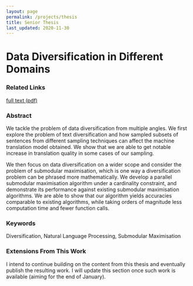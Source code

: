 ```yaml
---
layout: page
permalink: /projects/thesis
title: Senior Thesis
last_updated: 2020-11-30
---
```


# Data Diversification in Different Domains

### Related Links

<a class="color-button" href="/projects/thesis/Thesis.pdf">full text (pdf)</a>

### Abstract 

We tackle the problem of data diversification from multiple angles. We first explore the problem of text diversification and how sampled subsets of sentences from different sampling techniques can affect the machine translation model obtained. We show that we are able to get notable increase in translation quality in some cases of our sampling.

We then focus on data diversification on a wider scope and consider the problem of submodular maximisation, which is one way a diversification problem can be phrased more mathematically. We develop a parallel submodular maximisation algorithm under a cardinality constraint, and demonstrate its performance against existing submodular maximisation algorithms. We are able to show that our algorithm yields accuracies comparable to existing algorithms, while taking orders of magnitude less computation time and fewer function calls.

### Keywords

Diversification, Natural Language Processing, Submodular Maximisation

### Extensions From This Work

I intend to continue building on the content from this thesis and eventually publish the resulting work. I will update this section once such work is available (aiming for the end of January).